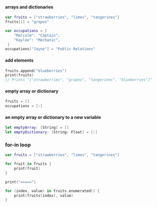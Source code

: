 #### arrays and dictionaries

```swift
var fruits = ["strawberries", "limes", "tangerines"]
fruits[1] = "grapes"

var occupations = [
    "Malcolm": "Captain",
    "Kaylee": "Mechanic",
 ]
occupations["Jayne"] = "Public Relations"

```


#### add elements
```swift
fruits.append("blueberries")
print(fruits)
// Prints "["strawberries", "grapes", "tangerines", "blueberries"]"
```

####  empty array or dictionary
```swift
fruits = []
occupations = [:]
```

#### an empty array or dictionary to a new variable
```swift
let emptyArray: [String] = []
let emptyDictionary: [String: Float] = [:]

```


### for-in loop
```swift
var fruits = ["strawberries", "limes", "tangerines"]

for fruit in fruits {
    print(fruit)
}

print("=====")

for (index, value) in fruits.enumerated() {
    print(fruits[index], value)
}
```